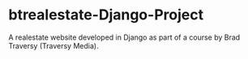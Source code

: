 # btrealestate-Django-Project
A realestate website developed in Django as part of a course by Brad Traversy (Traversy Media).

